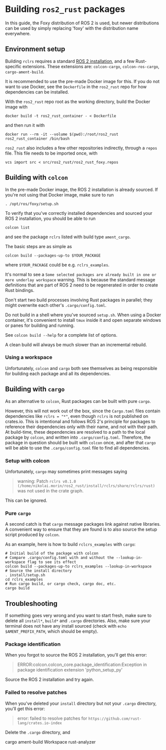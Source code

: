 # Building `ros2_rust` packages
In this guide, the Foxy distribution of ROS 2 is used, but newer distributions can be used by simply replacing 'foxy' with the distribution name everywhere.

## Environment setup
Building `rclrs` requires a standard [ROS 2 installation](https://docs.ros.org/en/foxy/Installation.html), and a few Rust-specific extensions.
These extensions are: `colcon-cargo`, `colcon-ros-cargo`, `cargo-ament-build`.

It is recommended to use the pre-made Docker image for this.
If you do not want to use Docker, see the `Dockerfile` in the `ros2_rust` repo for how dependencies can be installed.

With the `ros2_rust` repo root as the working directory, build the Docker image with

```shell
docker build -t ros2_rust_container - < Dockerfile
```

and then run it with

```shell
docker run --rm -it --volume $(pwd):/root/ros2_rust ros2_rust_container /bin/bash
```

`ros2_rust` also includes a few other repositories indirectly, through a `repos` file.
This file needs to be imported once, with
```
vcs import src < src/ros2_rust/ros2_rust_foxy.repos
```

## Building with `colcon`

In the pre-made Docker image, the ROS 2 installation is already sourced. If you're not using that Docker image, make sure to run

```shell
. /opt/ros/foxy/setup.sh
````

To verify that you've correctly installed dependencies and sourced your ROS 2 installation, you should be able to run
```shell
colcon list
```
and see the package `rclrs` listed with build type `ament_cargo`.

The basic steps are as simple as

```shell
colcon build --packages-up-to $YOUR_PACKAGE
```

where `$YOUR_PACKAGE` could be e.g. `rclrs_examples`.

It's normal to see a `Some selected packages are already built in one or more underlay workspace` warning. This is because the standard message definitions that are part of ROS 2 need to be regenerated in order to create Rust bindings.

Don't start two build processes involving Rust packages in parallel; they might overwrite each other's `.cargo/config.toml`.

Do not build in a shell where you've sourced `setup.sh`.
When using a Docker container, it's convenient to install `tmux` inside it and open separate windows or panes for building and running.

See `colcon build --help` for a complete list of options.

A clean build will always be much slower than an incremental rebuild.

### Using a workspace
Unfortunately, `colcon` and `cargo` both see themselves as being responsible for building each package and all its dependencies.


## Building with `cargo`
As an alternative to `colcon`, Rust packages can be built with pure `cargo`.

However, this will not work out of the box, since the `Cargo.toml` files contain dependencies like `rclrs = "*"`, even though `rclrs` is not published on crates.io. This is intentional and follows ROS 2's principle for packages to reference their dependencies only with their name, and not with their path. At build-time, these dependencies are resolved to a path to the local package by `colcon`, and written into `.cargo/config.toml`. Therefore, the package in question should be built with `colcon` once, and after that `cargo` will be able to use the `.cargo/config.toml` file to find all dependencies.

### Setup with colcon
Unfortunately, `cargo` may sometimes print messages saying

> warning: Patch `rclrs v0.1.0 (/home/nikolai.morin/ros2_rust/install/rclrs/share/rclrs/rust)` was not used in the crate graph.

This can be ignored.

### Pure `cargo`

A second catch is that `cargo` message packages link against native libraries. A convenient way to ensure that they are found is to also source the setup script produced by `colcon`.

As an example, here is how to build `rclcrs_examples` with `cargo`:

```
# Initial build of the package with colcon
# Compare .cargo/config.toml with and without the --lookup-in-workspace flag to see its effect
colcon build --packages-up-to rclrs_examples --lookup-in-workspace
# Source the install directory
. install/setup.sh
cd rclrs_examples
# Run cargo build, or cargo check, cargo doc, etc.
cargo build
```

## Troubleshooting
If something goes very wrong and you want to start fresh, make sure to delete all `install*`, `build*` and `.cargo` directories. Also, make sure your terminal does not have any install sourced (check with `echo $AMENT_PREFIX_PATH`, which should be empty).

### Package identification
When you forgot to source the ROS 2 installation, you'll get this error:

> ERROR:colcon.colcon_core.package_identification:Exception in package identification extension 'python_setup_py'

Source the ROS 2 installation and try again.

### Failed to resolve patches
When you've deleted your `install` directory but not your `.cargo` directory, you'll get this error:

> error: failed to resolve patches for `https://github.com/rust-lang/crates.io-index`

Delete the `.cargo` directory, and 


cargo ament-build
Workspace
rust-analyzer
